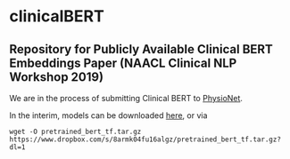 # clinicalBERT
## Repository for Publicly Available Clinical BERT Embeddings Paper (NAACL Clinical NLP Workshop 2019)


We are in the process of submitting Clinical BERT to [PhysioNet](https://physionet.org/).

In the interim, models can be downloaded [here](https://www.dropbox.com/s/8armk04fu16algz/pretrained_bert_tf.tar.gz?dl=0), or via

```
wget -O pretrained_bert_tf.tar.gz https://www.dropbox.com/s/8armk04fu16algz/pretrained_bert_tf.tar.gz?dl=1
```
